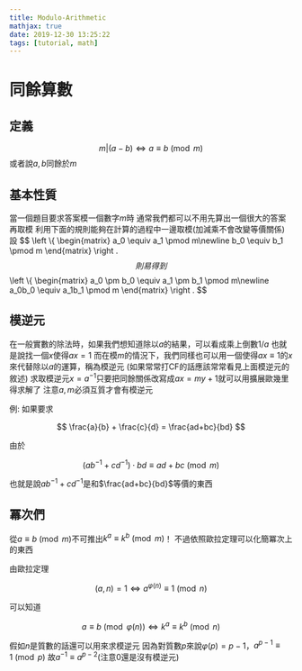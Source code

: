 ```yaml
---
title: Modulo-Arithmetic
mathjax: true
date: 2019-12-30 13:25:22
tags: [tutorial, math]
---
```

# 同餘算數

## 定義
$$m | (a-b) \Leftrightarrow a \equiv b \pmod m$$
或者說$a,b$同餘於$m$

## 基本性質
當一個題目要求答案模一個數字$m$時
通常我們都可以不用先算出一個很大的答案再取模
利用下面的規則能夠在計算的過程中一邊取模(加減乘不會改變等價關係)
設
$$
\left \\{
\begin{matrix}
a_0 \equiv a_1 \pmod m\newline
b_0 \equiv b_1 \pmod m 
\end{matrix}
\right .
$$
則易得到
$$
\left \\{
\begin{matrix}
a_0 \pm b_0 \equiv a_1 \pm b_1 \pmod m\newline
a_0b_0 \equiv a_1b_1 \pmod m
\end{matrix}
\right .
$$

## 模逆元

在一般實數的除法時，如果我們想知道除以$a$的結果，可以看成乘上倒數$1/a$
也就是說找一個$x$使得$ax = 1$
而在模$m$的情況下，我們同樣也可以用一個使得$ax \equiv 1$的$x$來代替除以$a$的運算，稱為模逆元
(如果常常打CF的話應該常常看見上面模逆元的敘述)
求取模逆元$x = a^{-1}$只要把同餘關係改寫成$ax = my+1$就可以用擴展歐幾里得求解了
注意$a,m$必須互質才會有模逆元

例: 如果要求

$$
\frac{a}{b} + \frac{c}{d} = \frac{ad+bc}{bd}
$$

由於

$$
(ab^{-1} + cd^{-1}) \cdot bd \equiv ad+bc \pmod m
$$

也就是說$ab^{-1} + cd^{-1}$是和$\frac{ad+bc}{bd}$等價的東西

## 冪次們
從$a \equiv b \pmod m$不可推出$k^a \equiv k^b \pmod m$！
不過依照歐拉定理可以化簡冪次上的東西

由歐拉定理

$$
(a, n) = 1 \Leftrightarrow a ^ {\varphi(n)} \equiv 1 \pmod n
$$

可以知道

$$
a \equiv b \pmod {\varphi(n)} \Leftrightarrow k^a \equiv k^b \pmod n
$$

假如$n$是質數的話還可以用來求模逆元
因為對質數$p$來說$\varphi(p) = p-1$，$a^{p-1} \equiv 1 \pmod p$
故$a^{-1} \equiv a^{p-2}$(注意0還是沒有模逆元)
